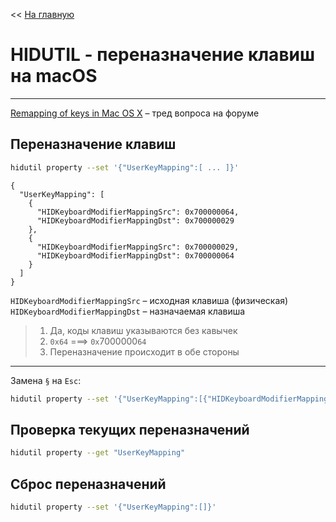 << [На главную](../README.md)

# HIDUTIL - переназначение клавиш на macOS

---

[Remapping of keys in Mac OS X](https://superuser.com/questions/37042/remapping-of-keys-in-mac-os-x) – тред вопроса на форуме

## Переназначение клавиш

```bash
hidutil property --set '{"UserKeyMapping":[ ... ]}'
```

```
{
  "UserKeyMapping": [
    {
      "HIDKeyboardModifierMappingSrc": 0x700000064,
      "HIDKeyboardModifierMappingDst": 0x700000029
    },
    {
      "HIDKeyboardModifierMappingSrc": 0x700000029,
      "HIDKeyboardModifierMappingDst": 0x700000064
    }
  ]
}
```

`HIDKeyboardModifierMappingSrc` – исходная клавиша (физическая)  
`HIDKeyboardModifierMappingDst` – назначаемая клавиша

> 1. Да, коды клавиш указываются без кавычек
> 2. `0x64` ===> `0x`7000000`64`
> 3. Переназначение происходит в обе стороны

---

Замена `§` на `Esc`:

```bash
hidutil property --set '{"UserKeyMapping":[{"HIDKeyboardModifierMappingSrc":0x700000064,"HIDKeyboardModifierMappingDst":0x700000029},{"HIDKeyboardModifierMappingSrc":0x700000029,"HIDKeyboardModifierMappingDst":0x700000064}]}'
```

## Проверка текущих переназначений

```bash
hidutil property --get "UserKeyMapping"
```

## Сброс переназначений

```bash
hidutil property --set '{"UserKeyMapping":[]}'
```
